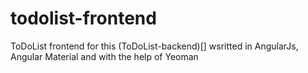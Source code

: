 # todolist-frontend
ToDoList frontend for this (ToDoList-backend)[] wsritted in AngularJs, Angular Material and with the help of Yeoman
